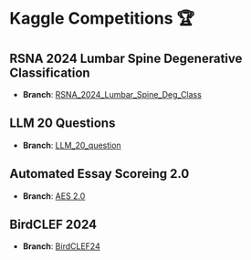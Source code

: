# Kaggle Competitions 🏆

##  RSNA 2024 Lumbar Spine Degenerative Classification
- **Branch**: [RSNA_2024_Lumbar_Spine_Deg_Class](https://github.com/rinkusahu1/Kaggle_Practice_ML/tree/RSNA_2024_Lumbar_Spine_Deg_Class/RSNA%202024%20Lumbar%20Spine%20Degenerative%20Classification)

## LLM 20 Questions
- **Branch**: [LLM_20_question](https://github.com/rinkusahu1/Kaggle_Practice_ML/tree/LLM_20_question/LLM%2020%20Questions)

## Automated Essay Scoreing 2.0
- **Branch**: [AES 2.0](https://github.com/rinkusahu1/Kaggle_Practice_ML/tree/Learning-Agency-Lab---Automated-Essay-Scoring-2.0/AES%202.0)

## BirdCLEF 2024
- **Branch**: [BirdCLEF24](https://github.com/rinkusahu1/Kaggle_Practice_ML/tree/BirdCLEF24/BirdCLEF)
